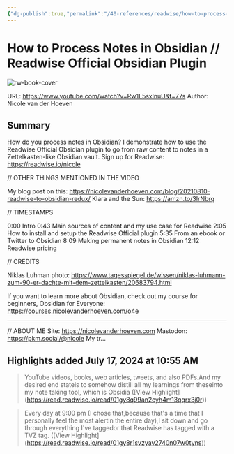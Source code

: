 ```yaml
---
{"dg-publish":true,"permalink":"/40-references/readwise/how-to-process-notes-in-obsidian-readwise-official-obsidian-plugin/","tags":["rw/articles"]}
---
```


# How to Process Notes in Obsidian // Readwise Official Obsidian Plugin

![rw-book-cover](https://i.ytimg.com/vi/Rw1L5sxlnuU/maxresdefault.jpg)
  
URL: https://www.youtube.com/watch?v=Rw1L5sxlnuU&t=77s
Author: Nicole van der Hoeven

## Summary

How do you process notes in Obsidian? I demonstrate how to use the Readwise Official Obsidian plugin to go from raw content to notes in a Zettelkasten-like Obsidian vault. Sign up for Readwise: https://readwise.io/nicole


// OTHER THINGS MENTIONED IN THE VIDEO

My blog post on this: https://nicolevanderhoeven.com/blog/20210810-readwise-to-obsidian-redux/
Klara and the Sun: https://amzn.to/3IrNbrq


// TIMESTAMPS

0:00 Intro
0:43 Main sources of content and my use case for Readwise
2:05 How to install and setup the Readwise Official plugin
5:35 From an ebook or Twitter to Obsidian
8:09 Making permanent notes in Obsidian
12:12 Readwise pricing

// CREDITS

Niklas Luhman photo: https://www.tagesspiegel.de/wissen/niklas-luhmann-zum-90-er-dachte-mit-dem-zettelkasten/20683794.html

If you want to learn more about Obsidian, check out my course for beginners, Obsidian for Everyone: https://courses.nicolevanderhoeven.com/o4e

---
// ABOUT ME
Site: https://nicolevanderhoeven.com
Mastodon: https://pkm.social/@nicole
My tr...

## Highlights added July 17, 2024 at 10:55 AM
>YouTube videos, books, web articles, tweets, and also PDFs.And my desired end stateis to somehow distill all my learnings from theseinto my note taking tool, which is Obsidia ([View Highlight] (https://read.readwise.io/read/01gy8q99an2cyh4m13qqrx3j0r))


>Every day at 9:00 pm (I chose that,because that's a time that I personally feel the most alertin the entire day),I sit down and go through everything I've taggedor that Readwise has tagged with a TVZ tag. ([View Highlight] (https://read.readwise.io/read/01gy8r1svzyav2740n07w0tyns))


